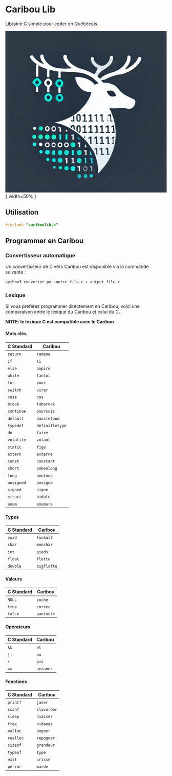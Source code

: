 # Caribou Lib

Librairie C simple pour coder en Québécois.

![Caribou Icon](icon.webp){ width=50% }

## Utilisation

```C
#include "cariboulib.h"
```

## Programmer en Caribou

### Convertisseur automatique

Un convertisseur de C vers Caribou est disponible via la commande suivante :

```bash
python3 converter.py source_file.c > output_file.c
```

### Lexique

Si vous préférez programmer directement en Caribou, voici une comparaison entre le lexique du Caribou et celui du C.

**NOTE: le lexique C est compatible avec le Caribou**

#### Mots clés

| **C Standard**  | **Caribou**  |
|-----------------|-----------------|
| `return`        | `ramene`        |
| `if`            | `si`            |
| `else`          | `popire`        |
| `while`         | `tantot`        |
| `for`           | `pour`          |
| `switch`        | `virer`         |
| `case`          | `cas`           |
| `break`         | `tabarnak`      |
| `continue`      | `poursuis`      |
| `default`       | `danslefond`    |
| `typedef`       | `definitletype` |
| `do`            | `faire`         |
| `volatile`      | `volant`        |
| `static`        | `fige`          |
| `extern`        | `externe`       |
| `const`         | `constant`      |
| `short`         | `pobenlong`       |
| `long`          | `benlong`       |
| `unsigned`      | `posigne`       |
| `signed`        | `signe`         |
| `struct`        | `bidule`        |
| `enum`          | `enumere`       |

#### Types

| **C Standard**  | **Caribou**  |
|-----------------|-----------------|
| `void`          | `fuckall`       |
| `char`          | `monchar`       |
| `int`           | `pieds`         |
| `float`         | `flotte`        |
| `double`        | `bigflotte`     |

#### Valeurs

| **C Standard**  | **Caribou**  |
|-----------------|-----------------|
| `NULL`          | `poche`         |
| `true`          | `correc`        |
| `false`         | `pantoute`      |

#### Opérateurs

| **C Standard**  | **Caribou**  |
|-----------------|-----------------|
| `&&`            | `et`            |
| `\|\|`            | `ou`            |
| `+`             | `pis`           |
| `==`            | `nezanez`       |

#### Fonctions

| **C Standard**  | **Caribou**  |
|-----------------|-----------------|
| `printf`        | `jaser`         |
| `scanf`         | `clavarder`     |
| `sleep`         | `niaiser`       |
| `free`          | `vidange`       |
| `malloc`        | `pogner`        |
| `realloc`       | `repogner`       |
| `sizeof`        | `grandeur`      |
| `typeof`        | `type`          |
| `exit`          | `crisse`        |
| `perror`        | `marde`         |
